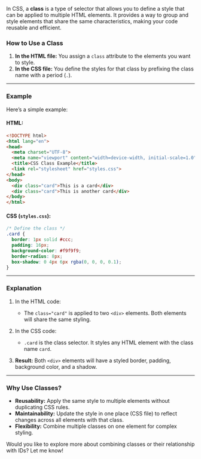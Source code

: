 In CSS, a **class** is a type of selector that allows you to define a style that can be applied to multiple HTML elements. It provides a way to group and style elements that share the same characteristics, making your code reusable and efficient.

### **How to Use a Class**
1. **In the HTML file:** You assign a `class` attribute to the elements you want to style.
2. **In the CSS file:** You define the styles for that class by prefixing the class name with a period (`.`).

---

### **Example**

Here’s a simple example:

#### HTML:
```html
<!DOCTYPE html>
<html lang="en">
<head>
  <meta charset="UTF-8">
  <meta name="viewport" content="width=device-width, initial-scale=1.0">
  <title>CSS Class Example</title>
  <link rel="stylesheet" href="styles.css">
</head>
<body>
  <div class="card">This is a card</div>
  <div class="card">This is another card</div>
</body>
</html>
```

#### CSS (`styles.css`):
```css
/* Define the class */
.card {
  border: 1px solid #ccc;
  padding: 16px;
  background-color: #f9f9f9;
  border-radius: 8px;
  box-shadow: 0 4px 6px rgba(0, 0, 0, 0.1);
}
```

---

### **Explanation**
1. In the HTML code:
   - The `class="card"` is applied to two `<div>` elements. Both elements will share the same styling.

2. In the CSS code:
   - `.card` is the class selector. It styles any HTML element with the class name `card`.

3. **Result:** Both `<div>` elements will have a styled border, padding, background color, and a shadow.

---

### **Why Use Classes?**
- **Reusability:** Apply the same style to multiple elements without duplicating CSS rules.
- **Maintainability:** Update the style in one place (CSS file) to reflect changes across all elements with that class.
- **Flexibility:** Combine multiple classes on one element for complex styling.

Would you like to explore more about combining classes or their relationship with IDs? Let me know!